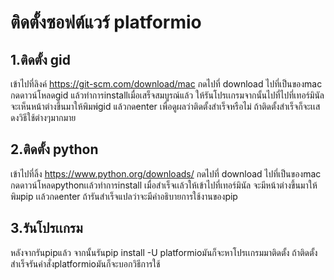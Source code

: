 # ติดตั้งซอฟต์แวร์ platformio
## 1.ติดตั้ง gid
เข้าไปที่ลิงค์ https://git-scm.com/download/mac
กดไปที่ download ไปที่เป็นของmac กดดาวน์โหลดgid แล้วทำการinstallเมื่อเสร็จสมบูรณ์แล้ว ให้รันโปรเเกรมจากนั้นไปที่ไปที่เทอร์มินัล จะเห็นหน้าต่างขึ้นมาให้พิมพ์gid แล้วกดenter เพื่อดูผลว่าติดตั้งสำเร็จหรือไม่ ถ้าติดตั้งสำเร็จก็จะเเสดงวิธีใช้ต่างๆมากมาย
## 2.ติดตั้ง python
เข้าไปที่ลิ้ง https://www.python.org/downloads/
กดไปที่ download ไปที่เป็นของmac กดดาวน์โหลดpythonเเล้วทำการinstall เมื่อสำเร็จเเล้วให้เข้าไปที่เทอร์มินัล จะมีหน้าต่างขึ้นมาให้พิมpip เเล้วกดenter ถ้ารันสำเร็จแปลว่าจะมีคำอธิบายการใช้งานของpip
## 3.รันโปรเเกรม
หลังจากรันpipแล้ว จากนั้นรันpip install -U platformioมันก็จะหาโปรเเกรมมาติดตั้ง ถ้าติดตั้งสำเร็จรันคำสั่งplatformioมันก็จะบอกวิธีการใช้
